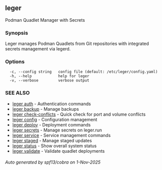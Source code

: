 ## leger

Podman Quadlet Manager with Secrets

### Synopsis

Leger manages Podman Quadlets from Git repositories with integrated
secrets management via legerd.

### Options

```
  -c, --config string   config file (default: /etc/leger/config.yaml)
  -h, --help            help for leger
  -v, --verbose         verbose output
```

### SEE ALSO

* [leger auth](leger_auth.md)	 - Authentication commands
* [leger backup](leger_backup.md)	 - Manage backups
* [leger check-conflicts](leger_check-conflicts.md)	 - Quick check for port and volume conflicts
* [leger config](leger_config.md)	 - Configuration management
* [leger deploy](leger_deploy.md)	 - Deployment commands
* [leger secrets](leger_secrets.md)	 - Manage secrets on leger.run
* [leger service](leger_service.md)	 - Service management commands
* [leger staged](leger_staged.md)	 - Manage staged updates
* [leger status](leger_status.md)	 - Show overall system status
* [leger validate](leger_validate.md)	 - Validate quadlet deployments

###### Auto generated by spf13/cobra on 1-Nov-2025
